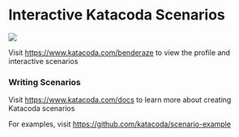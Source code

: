 # Interactive Katacoda Scenarios

[![](http://shields.katacoda.com/katacoda/benderaze/count.svg)](https://www.katacoda.com/benderaze "Get your profile on Katacoda.com")

Visit https://www.katacoda.com/benderaze to view the profile and interactive scenarios

### Writing Scenarios
Visit https://www.katacoda.com/docs to learn more about creating Katacoda scenarios

For examples, visit https://github.com/katacoda/scenario-example
